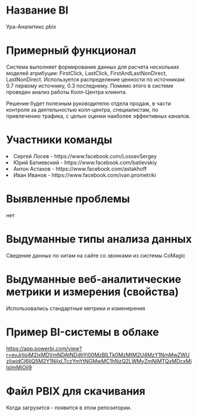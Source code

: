# Название BI

Ура-Аналитикс.pbix

# Примерный функционал

Система выполняет формирование данных для расчета нескольких моделей атрибуции: FirstClick, LastClick, FirstAndLastNonDirect, LastNonDirect. Используется распределение ценности по источникам: 0.7 первому источнику, 0.3 последнему. Помимо этого в системе проведен анализ работы Колл-Центра клиента.

Решение будет полезным руководителю отдела продаж, в части контроля за деятельностью колл-центра, специалистам, по привлечению трафика, с целью оценки наиболее эффективных каналов.

# Участники команды

<li> Сергей Лосев - https://www.facebook.com/LossevSergey
<li> Юрий Батиевский - https://www.facebook.com/batievskiy
<li> Антон Астахов - https://www.facebook.com/astakhoff
<li> Иван Иванов - https://www.facebook.com/ivan.prometriki

# Выявленные проблемы

нет

# Выдуманные типы анализа данных

Сведение данных по хитам на сайте со звонками из системы CoMagic

# Выдуманные веб-аналитические метрики и измерения (свойства)

Использовались стандартные метрики и изменерения

# Пример BI-системы в облаке

https://app.powerbi.com/view?r=eyJrIjoiM2IxMDVmNDAtNDdhYi00MzBlLTk0MzMtM2U4MzY1NmMwZWUzIiwidCI6IjQ5M2Y1NjIxLTczYmYtNGMwMC1hNzQ2LWMyZmNjMTQxMDcxMiIsImMiOjl9



# Файл PBIX для скачивания

Когда загрузится - появится в этом репозитории.
